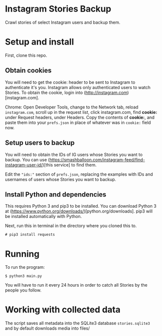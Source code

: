 # Instagram Stories Backup
Crawl stories of select Instagram users and backup them.
# Setup and install
First, clone this repo.

## Obtain cookies

You will need to get the cookie: header to be sent to Instagram to authenticate it's you. Instagram allows only authenticated users to watch Stories. To obtain the cookie, login into (http://instagram.com)[instagram.com].

Chrome: Open Developer Tools, change to the Network tab, reload `instagram.com`, scroll up in the request list, click instagram.com, find __cookie:__ under Request headers, under Headers. Copy the contents of __cookie:__, and paste them into your `prefs.json` in place of whatever was in `cookie:` field now.

## Setup users to backup
You will need to obtain the IDs of IG users whose Stories you want to backup. You can use (https://smashballoon.com/instagram-feed/find-instagram-user-id/)[this service] to find them.

Edit the `"ids:"` section of `prefs.json`, replacing the examples with IDs and usernames of users whose Stories you want to backup.

## Install Python and dependencies
This requires Python 3 and pip3 to be installed. You can download Python 3 at (https://www.python.org/downloads/)[python.org/downloads]. pip3 will be installed automatically with Python.

Next, run this in terminal in the directory where you cloned this to.
```
# pip3 install requests
```

# Running
To run the program:
```
$ python3 main.py
```
You will have to run it every 24 hours in order to catch all Stories by the people you follow.

# Working with collected data
The script saves all metadata into the SQLite3 database `stories.sqlite3` and by default downloads media into files/